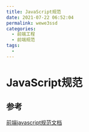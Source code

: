 ```yaml
---
title: JavaScript规范
date: 2021-07-22 06:52:04
permalink: wewe3ssd
categories:
  - 前端工程
  - 前端规范
tags:
  - 
---
```


# JavaScript规范



## 参考

[前端javascript规范文档](https://www.xuanfengge.com/fedoc/)